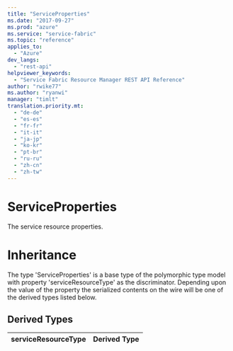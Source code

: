 ```yaml
---
title: "ServiceProperties"
ms.date: "2017-09-27"
ms.prod: "azure"
ms.service: "service-fabric"
ms.topic: "reference"
applies_to: 
  - "Azure"
dev_langs: 
  - "rest-api"
helpviewer_keywords: 
  - "Service Fabric Resource Manager REST API Reference"
author: "rwike77"
ms.author: "ryanwi"
manager: "timlt"
translation.priority.mt: 
  - "de-de"
  - "es-es"
  - "fr-fr"
  - "it-it"
  - "ja-jp"
  - "ko-kr"
  - "pt-br"
  - "ru-ru"
  - "zh-cn"
  - "zh-tw"
---
```

# ServiceProperties

The service resource properties.
# Inheritance

The type 'ServiceProperties' is a base type of the polymorphic type model with property 'serviceResourceType' as the discriminator.
Depending upon the value of the property the serialized contents on the wire will be one of the derived types listed below.
## Derived Types

| serviceResourceType | Derived Type |
| --- | --- | 

